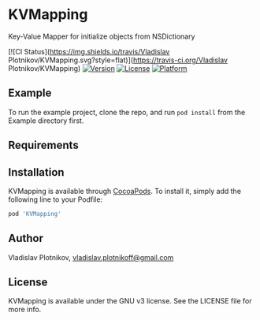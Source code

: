 # KVMapping
Key-Value Mapper for initialize objects from NSDictionary

[![CI Status](https://img.shields.io/travis/Vladislav Plotnikov/KVMapping.svg?style=flat)](https://travis-ci.org/Vladislav Plotnikov/KVMapping)
[![Version](https://img.shields.io/cocoapods/v/KVMapping.svg?style=flat)](https://cocoapods.org/pods/KVMapping)
[![License](https://img.shields.io/cocoapods/l/KVMapping.svg?style=flat)](https://cocoapods.org/pods/KVMapping)
[![Platform](https://img.shields.io/cocoapods/p/KVMapping.svg?style=flat)](https://cocoapods.org/pods/KVMapping)

## Example

To run the example project, clone the repo, and run `pod install` from the Example directory first.

## Requirements

## Installation

KVMapping is available through [CocoaPods](https://cocoapods.org). To install
it, simply add the following line to your Podfile:

```ruby
pod 'KVMapping'
```

## Author

Vladislav Plotnikov, vladislav.plotnikoff@gmail.com

## License

KVMapping is available under the GNU v3 license. See the LICENSE file for more info.

